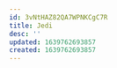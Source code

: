 ```yaml
---
id: 3vNtHAZ82QA7WPNKCgC7R
title: Jedi
desc: ''
updated: 1639762693857
created: 1639762693857
---
```


